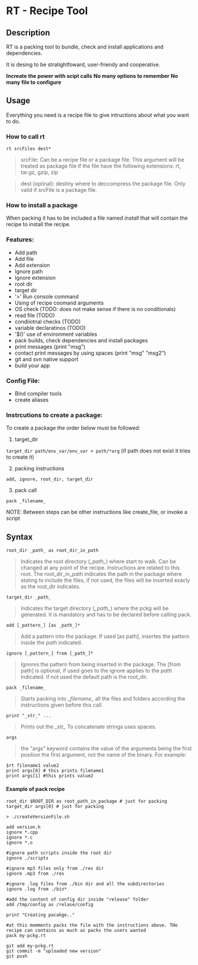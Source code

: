 # RT - Recipe Tool

## Description

RT is a packing tool to bundle, check and install applications and dependencies.

It is desing to be stratightfoward, user-friendy and cooperative.

**Increate the power with scipt calls**
**No many options to remember**
**No many file to configure**

## Usage
Everything you need is a recipe file to give intructions about what you want to do.

### How to call rt

`rt srcFiles dest* `

> srcFile: Can be a recipe file or a package file. This argument will be treated as package file if the file have the following extensions: rt, tar.gz, gzip, zip

> dest (optinal): destiny where to deccompress the package file. Only valid if srcFile is a package file.

### How to install a package

When packing it has to be included a file named _install_ that will contain the recipe to install the recipe.

### Features:
* Add path
* Add file
* Add extension
* Ignore path
* Ignore extension
* root dir 
* target dir
* '>' Run console command
* Using of recipe coomand arguments
* OS check (TODO: does not make sense if there is no conditionals)
* read file (TODO)
* condiiotnal checks (TODO)
* variable declaratinos (TODO)
* '$()' use of environment variables
* pack builds, check dependencies and install packages
* print messages (print "msg")
* contact print messages by using spaces (print "msg" "msg2")
* git and svn native support 
* build your app

### Config File:
* Bind compiler tools
* create aliases

### Instrcutions to create a package:

To create a package the order below must be followed: 

1. target_dir 

`target_dir path/env_var/env_var + path/*arg` (if path does not exist it tries to create it)

2. packing instructions 
 
`add, ignore, root_dir, target_dir`

3. pack call 

`pack _filename_`

NOTE: Between steps can be other instructions like create_file, or invoke a script

## Syntax
`root_dir _path_ as root_dir_in_path` 

 > Indicates the root directory (*\_path\_*) where start to walk. Can be changed at any point of the recipe. Instructions are related to this root. The root_dir_in_path indicates the path in the package where stating to include the files, if not used, the files will be inserted exacly as the root_dir indicates.
 
`target_dir _path_` 
 > Indicates the target directory (*\_path\_*) where the pckg will be generated. It is mandatory and has to be declared before calling pack.

`add [_pattern_] [as _path_]*` 

> Add a pattern into the package. If used [as path], insertes the pattern inside the _path_ indicated.

`ignore [_pattern_] from [_path_]*`

> Ignores the pattern from being inserted in the package. The [from path] is optional, if used goes to the ignore applies to the _path_ indicated. if not used the default path is the root_dir.

`pack _filename_`

> Starts packing into *\_filename\_* all the files and folders according the instructions given before this call.

`print "_str_" ...`

> Prints out the *\_str\_*
> To concatenate strings uses spaces. 

 `args`

> the "args" keyword contains the value of the arguments being the first position the first argument, not the name of the binary. For example:
```
$rt filename1 value2
print args[0] # this prints filename1
print args[1] #this prints value2
```

#### Example of pack recipe 
```
root_dir $ROOT_DIR as root_path_in_package # just for packing 
target_dir args[0] # just for packing

> ./createVersionFile.sh

add version.h
ignore *.cpp
ignore *.c
ignore *.o

#ignore path scripts inside the root dir
ignore ./scripts

#ignore mp3 files only from ./res dir
ignore .mp3 from ./res

#ignore .log files from ./bin dir and all the subdirectories
ignore .log from ./bin*

#add the content of config dir inside "release" folder
add /tmp/config as /relase/config

print "Creating pacakge.."

#at this momments packs the file with the instructions above. THe recipe can contains as much as packs the users wanted
pack my-pckg.rt

git add my-pckg.rt
git commit -m "uploaded new version"
git push
```
